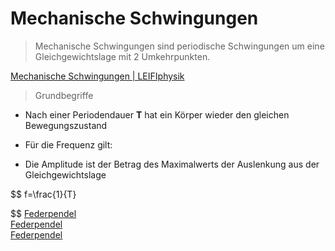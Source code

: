  # Mechanische Schwingungen   
> Mechanische Schwingungen sind periodische Schwingungen um eine Gleichgewichtslage mit 2 Umkehrpunkten.   

[Mechanische Schwingungen \| LEIFIphysik](https://www.leifiphysik.de/mechanik/mechanische-schwingungen)    
> Grundbegriffe   

- Nach einer Periodendauer **T** hat ein Körper wieder den gleichen Bewegungszustand   
- Für die Frequenz gilt:    
   
   
- Die Amplitude ist der Betrag des Maximalwerts der Auslenkung aus der Gleichgewichtslage   

$$
f=\frac{1}{T}


$$
[Federpendel](federpendel.md)    
[Federpendel](federpendel_k.md)    
[Federpendel](federpendel_w.md)    
   
   
